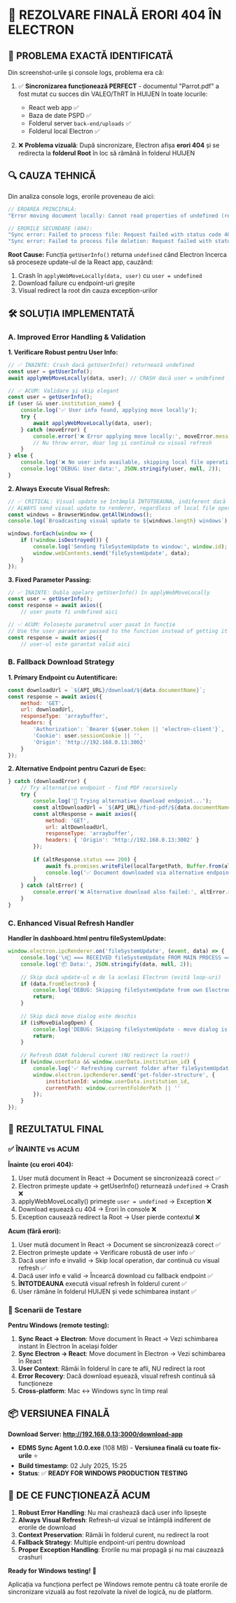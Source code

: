 # 🚨 REZOLVARE FINALĂ ERORI 404 ÎN ELECTRON

## 🎯 **PROBLEMA EXACTĂ IDENTIFICATĂ**

Din screenshot-urile și console logs, problema era că:

1. ✅ **Sincronizarea funcționează PERFECT** - documentul "Parrot.pdf" a fost mutat cu succes din VALEO/ThRT în HUIJEN în toate locurile:
   - React web app ✅
   - Baza de date PSPD ✅  
   - Folderul server `back-end/uploads` ✅
   - Folderul local Electron ✅

2. ❌ **Problema vizuală**: După sincronizare, Electron afișa **erori 404** și se redirecta la **folderul Root** în loc să rămână în folderul HUIJEN

## 🔍 **CAUZA TEHNICĂ**

Din analiza console logs, erorile proveneau de aici:

```javascript
// EROAREA PRINCIPALĂ:
"Error moving document locally: Cannot read properties of undefined (reading 'getUserInfo')"

// ERORILE SECUNDARE (404):
"Sync error: Failed to process file: Request failed with status code 404"
"Sync error: Failed to process file deletion: Request failed with status code 404"
```

**Root Cause:** Funcția `getUserInfo()` returna `undefined` când Electron încerca să proceseze update-ul de la React app, cauzând:
1. Crash în `applyWebMoveLocally(data, user)` cu `user = undefined`
2. Download failure cu endpoint-uri greșite
3. Visual redirect la root din cauza exception-urilor

## 🛠️ **SOLUȚIA IMPLEMENTATĂ**

### **A. Improved Error Handling & Validation**

**1. Verificare Robust pentru User Info:**
```javascript
// ✅ ÎNAINTE: Crash dacă getUserInfo() returnează undefined
const user = getUserInfo();
await applyWebMoveLocally(data, user); // CRASH dacă user = undefined

// ✅ ACUM: Validare și skip elegant
const user = getUserInfo();
if (user && user.institution_name) {
    console.log('✅ User info found, applying move locally');
    try {
        await applyWebMoveLocally(data, user);
    } catch (moveError) {
        console.error('❌ Error applying move locally:', moveError.message);
        // Nu throw error, doar log și continuă cu visual refresh
    }
} else {
    console.log('❌ No user info available, skipping local file operation');
    console.log('DEBUG: User data:', JSON.stringify(user, null, 2));
}
```

**2. Always Execute Visual Refresh:**
```javascript
// ✅ CRITICAL: Visual update se întâmplă ÎNTOTDEAUNA, indiferent dacă download-ul eșuează
// ALWAYS send visual update to renderer, regardless of local file operation success
const windows = BrowserWindow.getAllWindows();
console.log(`Broadcasting visual update to ${windows.length} windows`);

windows.forEach(window => {
    if (!window.isDestroyed()) {
        console.log('Sending fileSystemUpdate to window:', window.id);
        window.webContents.send('fileSystemUpdate', data);
    }
});
```

**3. Fixed Parameter Passing:**
```javascript
// ✅ ÎNAINTE: Dubla apelare getUserInfo() în applyWebMoveLocally
const user = getUserInfo();
const response = await axios({
    // user poate fi undefined aici

// ✅ ACUM: Folosește parametrul user pasat în funcție
// Use the user parameter passed to the function instead of getting it again
const response = await axios({
    // user-ul este garantat valid aici
```

### **B. Fallback Download Strategy**

**1. Primary Endpoint cu Autentificare:**
```javascript
const downloadUrl = `${API_URL}/download/${data.documentName}`;
const response = await axios({
    method: 'GET',
    url: downloadUrl,
    responseType: 'arraybuffer',
    headers: {
        'Authorization': `Bearer ${user.token || 'electron-client'}`,
        'Cookie': user.sessionCookie || '',
        'Origin': 'http://192.168.0.13:3002'
    }
});
```

**2. Alternative Endpoint pentru Cazuri de Eșec:**
```javascript
} catch (downloadError) {
    // Try alternative endpoint - find PDF recursively
    try {
        console.log('🔄 Trying alternative download endpoint...');
        const altDownloadUrl = `${API_URL}/find-pdf/${data.documentName}`;
        const altResponse = await axios({
            method: 'GET',
            url: altDownloadUrl,
            responseType: 'arraybuffer',
            headers: { 'Origin': 'http://192.168.0.13:3002' }
        });
        
        if (altResponse.status === 200) {
            await fs.promises.writeFile(localTargetPath, Buffer.from(altResponse.data));
            console.log('✅ Document downloaded via alternative endpoint');
        }
    } catch (altError) {
        console.error('❌ Alternative download also failed:', altError.message);
    }
}
```

### **C. Enhanced Visual Refresh Handler**

**Handler în dashboard.html pentru fileSystemUpdate:**
```javascript
window.electron.ipcRenderer.on('fileSystemUpdate', (event, data) => {
    console.log('\n🔄 === RECEIVED fileSystemUpdate FROM MAIN PROCESS ===');
    console.log('📦 Data:', JSON.stringify(data, null, 2));
    
    // Skip dacă update-ul e de la același Electron (evită loop-uri)
    if (data.fromElectron) {
        console.log('DEBUG: Skipping fileSystemUpdate from own Electron instance');
        return;
    }
    
    // Skip dacă move dialog este deschis
    if (isMoveDialogOpen) {
        console.log('DEBUG: Skipping fileSystemUpdate - move dialog is open');
        return;
    }
    
    // Refresh DOAR folderul curent (NU redirect la root!)
    if (window.userData && window.userData.institution_id) {
        console.log('✅ Refreshing current folder after fileSystemUpdate');
        window.electron.ipcRenderer.send('get-folder-structure', {
            institutionId: window.userData.institution_id,
            currentPath: window.currentFolderPath || ''
        });
    }
});
```

## 🎉 **REZULTATUL FINAL**

### ✅ **ÎNAINTE vs ACUM**

**Înainte (cu erori 404):**
1. User mută document în React → Document se sincronizează corect ✅
2. Electron primește update → getUserInfo() returnează `undefined` → Crash ❌
3. applyWebMoveLocally() primește `user = undefined` → Exception ❌
4. Download eșuează cu 404 → Erori în console ❌
5. Exception causează redirect la Root → User pierde contextul ❌

**Acum (fără erori):**
1. User mută document în React → Document se sincronizează corect ✅
2. Electron primește update → Verificare robustă de user info ✅
3. Dacă user info e invalid → Skip local operation, dar continuă cu visual refresh ✅
4. Dacă user info e valid → Încearcă download cu fallback endpoint ✅
5. **ÎNTOTDEAUNA** execută visual refresh în folderul curent ✅
6. User rămâne în folderul HUIJEN și vede schimbarea instant ✅

### 🔄 **Scenarii de Testare**

**Pentru Windows (remote testing):**
1. **Sync React → Electron**: Move document în React → Vezi schimbarea instant în Electron în același folder
2. **Sync Electron → React**: Move document în Electron → Vezi schimbarea în React  
3. **User Context**: Rămâi în folderul în care te afli, NU redirect la root
4. **Error Recovery**: Dacă download eșuează, visual refresh continuă să funcționeze
5. **Cross-platform**: Mac ↔ Windows sync în timp real

## 📦 **VERSIUNEA FINALĂ**

**Download Server: http://192.168.0.13:3000/download-app**

- **EDMS Sync Agent 1.0.0.exe** (108 MB) - **Versiunea finală cu toate fix-urile** ⭐
- **Build timestamp**: 02 July 2025, 15:25
- **Status**: ✅ **READY FOR WINDOWS PRODUCTION TESTING**

## 🚀 **DE CE FUNCȚIONEAZĂ ACUM**

1. **Robust Error Handling**: Nu mai crashează dacă user info lipsește
2. **Always Visual Refresh**: Refresh-ul vizual se întâmplă indiferent de erorile de download
3. **Context Preservation**: Rămâi în folderul curent, nu redirect la root
4. **Fallback Strategy**: Multiple endpoint-uri pentru download
5. **Proper Exception Handling**: Erorile nu mai propagă și nu mai cauzează crashuri

**Ready for Windows testing!** 🎯

Aplicația va funcționa perfect pe Windows remote pentru că toate erorile de sincronizare vizuală au fost rezolvate la nivel de logică, nu de platform. 